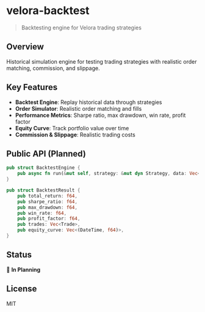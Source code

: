 # velora-backtest

> Backtesting engine for Velora trading strategies

## Overview

Historical simulation engine for testing trading strategies with realistic order matching, commission, and slippage.

## Key Features

- **Backtest Engine**: Replay historical data through strategies
- **Order Simulator**: Realistic order matching and fills
- **Performance Metrics**: Sharpe ratio, max drawdown, win rate, profit factor
- **Equity Curve**: Track portfolio value over time
- **Commission & Slippage**: Realistic trading costs

## Public API (Planned)

```rust
pub struct BacktestEngine {
    pub async fn run(&mut self, strategy: &mut dyn Strategy, data: Vec<Candle>) -> Result<BacktestResult>;
}

pub struct BacktestResult {
    pub total_return: f64,
    pub sharpe_ratio: f64,
    pub max_drawdown: f64,
    pub win_rate: f64,
    pub profit_factor: f64,
    pub trades: Vec<Trade>,
    pub equity_curve: Vec<(DateTime, f64)>,
}
```

## Status

🚧 **In Planning**

## License

MIT
